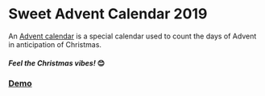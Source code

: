 # Sweet Advent Calendar 2019

An [Advent calendar](https://en.wikipedia.org/wiki/Advent_calendar) is a special calendar used to count the days of Advent in anticipation of Christmas.

#### *Feel the Christmas vibes!* 😊

### [Demo](http://endiko.ru/advent-calendar-2019/)
